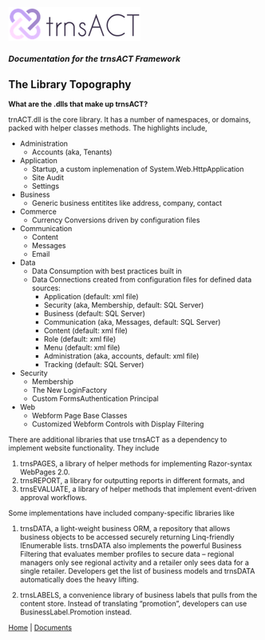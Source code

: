 ![Logo](../images/logo_default.png)  

### *Documentation for the trnsACT Framework*

## The Library Topography

**What are the .dlls that make up trnsACT?**

trnACT.dll is the core library. It has a number of namespaces, or domains, packed with helper classes methods. The highlights include,

* Administration
    * Accounts (aka, Tenants)
* Application
    * Startup, a custom inplemenation of System.Web.HttpApplication
    * Site Audit
    * Settings 
* Business
    * Generic business entitites like address, company, contact
* Commerce
    * Currency Conversions driven by configuration files
* Communication
    * Content 
    * Messages
    * Email
* Data
    * Data Consumption with best practices built in
    * Data Connections created from configuration files for defined data sources:
        * Application (default: xml file)
        * Security (aka, Membership, default: SQL Server)
        * Business (default: SQL Server)
        * Communication (aka, Messages, default: SQL Server)
        * Content (default: xml file)
        * Role (default: xml file)
        * Menu (default: xml file)
        * Administration (aka, accounts, default: xml file)
        * Tracking (default: SQL Server)
* Security
    * Membership
    * The New LoginFactory
    * Custom FormsAuthentication Principal
* Web
    * Webform Page Base Classes
    * Customized Webform Controls with Display Filtering

There are additional libraries that use trnsACT as a dependency to implement website functionality. They include

1.	trnsPAGES, a library of helper methods for implementing Razor-syntax WebPages 2.0.
2.	trnsREPORT, a library for outputting reports in different formats, and	
3.	trnsEVALUATE, a library of helper methods that implement event-driven approval workflows.

Some implementations have included company-specific libraries like
1. trnsDATA, a light-weight business ORM, a repository that allows business objects to be accessed securely returning Linq-friendly IEnumerable lists. trnsDATA also implements the powerful Business Filtering that evaluates member profiles to secure data – regional managers only see regional activity and a retailer only sees data for a single retailer. Developers get the list of business models and trnsDATA automatically does the heavy lifting.

2. trnsLABELS, a convenience library of business labels that pulls from the content store. Instead of translating “promotion”, developers can use BusinessLabel.Promotion instead.

[Home](../README.md) \| [Documents](documents.md)